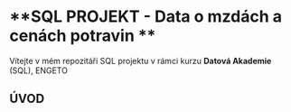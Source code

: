 # **SQL PROJEKT - Data o mzdách a cenách potravin **
Vítejte v mém repozitáři SQL projektu v rámci kurzu **Datová Akademie** (SQL), ENGETO

## ÚVOD
